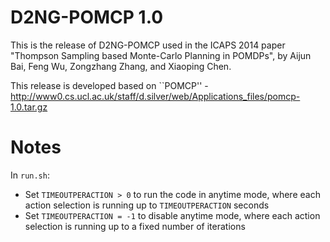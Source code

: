 # D2NG-POMCP 1.0 

This is the release of D2NG-POMCP used in the ICAPS 2014 paper
"Thompson Sampling based Monte-Carlo Planning in POMDPs",
by Aijun Bai, Feng Wu, Zongzhang Zhang, and Xiaoping Chen.

This release is developed based on ``POMCP'' - http://www0.cs.ucl.ac.uk/staff/d.silver/web/Applications_files/pomcp-1.0.tar.gz

# Notes
In `run.sh`:

- Set `TIMEOUTPERACTION > 0` to run the code in anytime mode, where each action selection is running up to `TIMEOUTPERACTION` seconds
- Set `TIMEOUTPERACTION = -1` to disable anytime mode, where each action selection is running up to a fixed number of iterations

